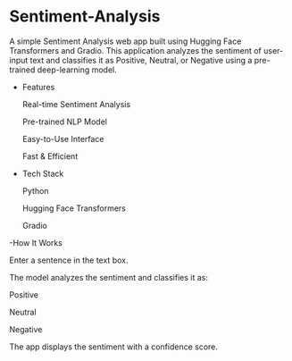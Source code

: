 # Sentiment-Analysis         
A simple Sentiment Analysis web app built using Hugging Face Transformers and Gradio. This application analyzes the sentiment of user-input text and classifies it as Positive, Neutral, or Negative using a pre-trained deep-learning model.
- Features
  
  Real-time Sentiment Analysis
  
  Pre-trained NLP Model
  
  Easy-to-Use Interface
  
  Fast & Efficient
  
- Tech Stack
  
  Python
  
  Hugging Face Transformers
   
  Gradio
  
-How It Works

Enter a sentence in the text box.

The model analyzes the sentiment and classifies it as:

 Positive
 
 Neutral
 
 Negative
 
The app displays the sentiment with a confidence score.
